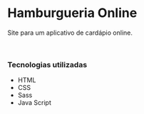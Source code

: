 <h1>Hamburgueria Online</h1>

<p>Site para um aplicativo de cardápio online.</p>

<br>
<h3>Tecnologias utilizadas </h3>
<ul>
  <li>HTML</li>
  <li>CSS</li>
  <li>Sass</li>
  <li>Java Script</li>
</ul>
